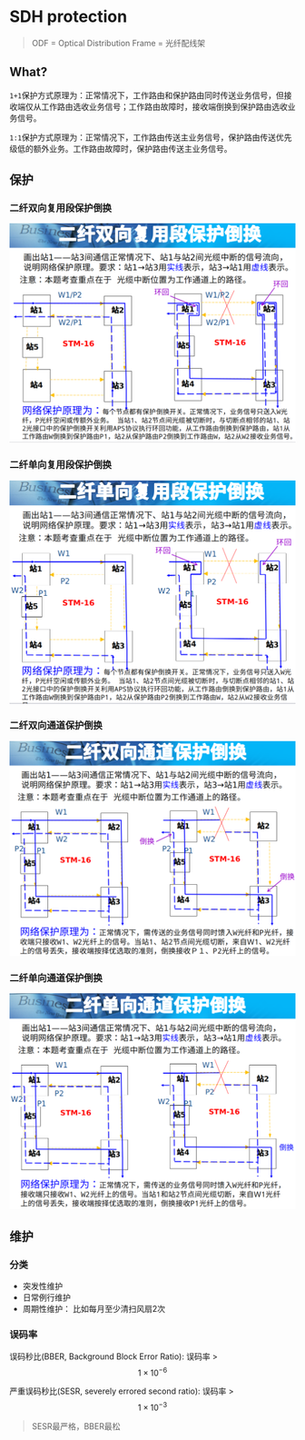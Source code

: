 # SDH protection

> ODF = Optical Distribution Frame = 光纤配线架

## What?

`1+1`保护方式原理为：正常情况下，工作路由和保护路由同时传送业务信号，但接收端仅从工作路由选收业务信号；工作路由故障时，接收端倒换到保护路由选收业务信号。

`1:1`保护方式原理为：正常情况下，工作路由传送主业务信号，保护路由传送优先级低的额外业务。工作路由故障时，保护路由传送主业务信号。

## 保护

### 二纤双向复用段保护倒换

![](../../.gitbook/assets/二纤双向复用段保护.png)

### 二纤单向复用段保护倒换

![](../../.gitbook/assets/二纤单向复用段保护.png)

### 二纤双向通道保护倒换

![](../../.gitbook/assets/二纤双向通道保护.png)

### 二纤单向通道保护倒换

![](../../.gitbook/assets/二纤单向通道保护.png)

## 维护

### 分类

* 突发性维护
* 日常例行维护
* 周期性维护： 比如每月至少清扫风扇2次

### 误码率

误码秒比\(BBER, Background Block Error Ratio\): 误码率 &gt; $$1 \times 10^{-6}$$

严重误码秒比\(SESR, severely errored second ratio\): 误码率 &gt; $$1 \times 10^{-3}$$

> SESR最严格，BBER最松

